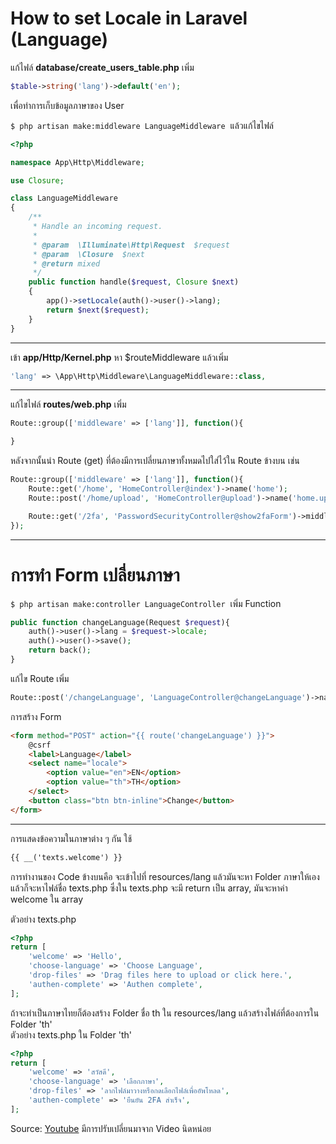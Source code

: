 # How to set Locale in Laravel (Language)
แก้ไฟล์ **database/create_users_table.php** เพิ่ม
```php
$table->string('lang')->default('en');
```
เพื่อทำการเก็บข้อมูลภาษาของ User

```$ php artisan make:middleware LanguageMiddleware```&nbsp;&nbsp;แล้วแก้ไขไฟล์
```php
<?php

namespace App\Http\Middleware;

use Closure;

class LanguageMiddleware
{
    /**
     * Handle an incoming request.
     *
     * @param  \Illuminate\Http\Request  $request
     * @param  \Closure  $next
     * @return mixed
     */
    public function handle($request, Closure $next)
    {
        app()->setLocale(auth()->user()->lang);
        return $next($request);
    }
}
```

---
เข้า **app/Http/Kernel.php** หา $routeMiddleware แล้วเพิ่ม
```php
'lang' => \App\Http\Middleware\LanguageMiddleware::class,
```

---
แก้ไขไฟล์ **routes/web.php** เพิ่ม
```php
Route::group(['middleware' => ['lang']], function(){

}
```
หลังจากนั้นนำ Route (get) ที่ต้องมีการเปลี่ยนภาษาทั้งหมดไปใส่ไว้ใน Route ข้างบน เช่น
```php
Route::group(['middleware' => ['lang']], function(){
    Route::get('/home', 'HomeController@index')->name('home');
    Route::post('/home/upload', 'HomeController@upload')->name('home.upload');

    Route::get('/2fa', 'PasswordSecurityController@show2faForm')->middleware('auth');
});
```

---
# การทำ Form เปลี่ยนภาษา
```$ php artisan make:controller LanguageController```&nbsp;&nbsp;เพิ่ม Function
```php
public function changeLanguage(Request $request){
    auth()->user()->lang = $request->locale;
    auth()->user()->save();
    return back();
}
```
แก้ไข Route เพิ่ม
```php
Route::post('/changeLanguage', 'LanguageController@changeLanguage')->name('changeLanguage');
```

การสร้าง Form
```html
<form method="POST" action="{{ route('changeLanguage') }}">
    @csrf
    <label>Language</label>
    <select name="locale">
        <option value="en">EN</option>
        <option value="th">TH</option>
    </select>
    <button class="btn btn-inline">Change</button>
</form>
```

---
การแสดงข้อความในภาษาต่าง ๆ กัน ใช้
```html
{{ __('texts.welcome') }}
```
การทำงานของ Code ข้างบนคือ จะเข้าไปที่ resources/lang แล้วมันจะหา Folder ภาษาให้เองแล้วก็จะหาไฟล์ชื่อ texts.php ซึ่งใน texts.php จะมี return เป็น array, มันจะหาค่า welcome ใน array

ตัวอย่าง texts.php
```php
<?php
return [
    'welcome' => 'Hello',
    'choose-language' => 'Choose Language',
    'drop-files' => 'Drag files here to upload or click here.',
    'authen-complete' => 'Authen complete',
];
```

ถ้าจะทำเป็นภาษาไทยก็ต้องสร้าง Folder ชื่อ th ใน resources/lang แล้วสร้างไฟล์ที่ต้องการใน Folder 'th'  
ตัวอย่าง texts.php ใน Folder 'th'
```php
<?php
return [
    'welcome' => 'สวัสดี',
    'choose-language' => 'เลือกภาษา',
    'drop-files' => 'ลากไฟล์มาวางหรือกดเลือกไฟล์เพื่ออัพโหลด',
    'authen-complete' => 'ยืนยัน 2FA สำเร็จ',
];
```

Source: [Youtube](https://www.youtube.com/watch?v=O1l-tzyylVY) มีการปรับเปลี่ยนมาจาก Video นิดหน่อย
